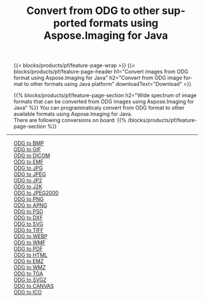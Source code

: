 ﻿---
title: Convert from ODG to other supported formats using Aspose.Imaging for Java 
weight: 3920
url: /java/conversion/from/odg 
lang: en
langdirlevel: 2
locales: zh-hans,ja,it,ru,de,es,fr,nl,id,lt,pl,pt,vi,tr,ko,zh-hant,ar,hi,th,sv,cs,uk,he
description: Aspose.Imaging can easily convert from ODG to other formats using Java platform
---

{{< blocks/products/pf/feature-page-wrap >}}
{{< blocks/products/pf/feature-page-header h1="Convert images from ODG format using Aspose.Imaging for Java" h2="Convert from ODG image format to other formats using Java platform" downloadText="Download" >}}


{{% blocks/products/pf/feature-page-section  h2="Wide spectrum of image formats that can be converted from ODG images using Aspose.Imaging for Java" %}}
You can programmaticaly convert from ODG format to other available formats using 
Aspose.Imaging for Java.
<br/>
There are following conversions on board:
{{% /blocks/products/pf/feature-page-section %}}
<div class="container-fluid productfamilypage bg-gray">
    <div class="convertypes bg-gray agp-content section">
        <div class="container">
		<hr style="margin-left:-20px;"/>
		<div class="row other-converters">
		    <div class='col-md-2 other-converter remove-lp remove-rp'><a href="/imaging/java/conversion/odg-to-bmp" >ODG to BMP</a></div><div class='col-md-2 other-converter remove-lp remove-rp'><a href="/imaging/java/conversion/odg-to-gif" >ODG to GIF</a></div><div class='col-md-2 other-converter remove-lp remove-rp'><a href="/imaging/java/conversion/odg-to-dicom" >ODG to DICOM</a></div><div class='col-md-2 other-converter remove-lp remove-rp'><a href="/imaging/java/conversion/odg-to-emf" >ODG to EMF</a></div><div class='col-md-2 other-converter remove-lp remove-rp'><a href="/imaging/java/conversion/odg-to-jpg" >ODG to JPG</a></div><div class='col-md-2 other-converter remove-lp remove-rp'><a href="/imaging/java/conversion/odg-to-jpeg" >ODG to JPEG</a></div><div class='col-md-2 other-converter remove-lp remove-rp'><a href="/imaging/java/conversion/odg-to-jp2" >ODG to JP2</a></div><div class='col-md-2 other-converter remove-lp remove-rp'><a href="/imaging/java/conversion/odg-to-j2k" >ODG to J2K</a></div><div class='col-md-2 other-converter remove-lp remove-rp'><a href="/imaging/java/conversion/odg-to-jpeg2000" >ODG to JPEG2000</a></div><div class='col-md-2 other-converter remove-lp remove-rp'><a href="/imaging/java/conversion/odg-to-png" >ODG to PNG</a></div><div class='col-md-2 other-converter remove-lp remove-rp'><a href="/imaging/java/conversion/odg-to-apng" >ODG to APNG</a></div><div class='col-md-2 other-converter remove-lp remove-rp'><a href="/imaging/java/conversion/odg-to-psd" >ODG to PSD</a></div><div class='col-md-2 other-converter remove-lp remove-rp'><a href="/imaging/java/conversion/odg-to-dxf" >ODG to DXF</a></div><div class='col-md-2 other-converter remove-lp remove-rp'><a href="/imaging/java/conversion/odg-to-svg" >ODG to SVG</a></div><div class='col-md-2 other-converter remove-lp remove-rp'><a href="/imaging/java/conversion/odg-to-tiff" >ODG to TIFF</a></div><div class='col-md-2 other-converter remove-lp remove-rp'><a href="/imaging/java/conversion/odg-to-webp" >ODG to WEBP</a></div><div class='col-md-2 other-converter remove-lp remove-rp'><a href="/imaging/java/conversion/odg-to-wmf" >ODG to WMF</a></div><div class='col-md-2 other-converter remove-lp remove-rp'><a href="/imaging/java/conversion/odg-to-pdf" >ODG to PDF</a></div><div class='col-md-2 other-converter remove-lp remove-rp'><a href="/imaging/java/conversion/odg-to-html" >ODG to HTML</a></div><div class='col-md-2 other-converter remove-lp remove-rp'><a href="/imaging/java/conversion/odg-to-emz" >ODG to EMZ</a></div><div class='col-md-2 other-converter remove-lp remove-rp'><a href="/imaging/java/conversion/odg-to-wmz" >ODG to WMZ</a></div><div class='col-md-2 other-converter remove-lp remove-rp'><a href="/imaging/java/conversion/odg-to-tga" >ODG to TGA</a></div><div class='col-md-2 other-converter remove-lp remove-rp'><a href="/imaging/java/conversion/odg-to-svgz" >ODG to SVGZ</a></div><div class='col-md-2 other-converter remove-lp remove-rp'><a href="/imaging/java/conversion/odg-to-canvas" >ODG to CANVAS</a></div><div class='col-md-2 other-converter remove-lp remove-rp'><a href="/imaging/java/conversion/odg-to-ico" >ODG to ICO</a></div>
                </div>
        </div>
    </div>
</div>
<br/>

